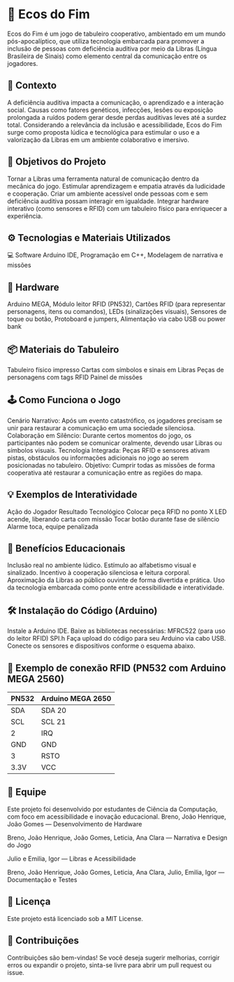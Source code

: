 # 🧩 Ecos do Fim
Ecos do Fim é um jogo de tabuleiro cooperativo, ambientado em um mundo pós-apocalíptico, que utiliza tecnologia embarcada para promover a inclusão de pessoas com deficiência auditiva por meio da Libras (Língua Brasileira de Sinais) como elemento central da comunicação entre os jogadores.

## 📘 Contexto
A deficiência auditiva impacta a comunicação, o aprendizado e a interação social. Causas como fatores genéticos, infecções, lesões ou exposição prolongada a ruídos podem gerar desde perdas auditivas leves até a surdez total. Considerando a relevância da inclusão e acessibilidade, Ecos do Fim surge como proposta lúdica e tecnológica para estimular o uso e a valorização da Libras em um ambiente colaborativo e imersivo.

## 🎯 Objetivos do Projeto
Tornar a Libras uma ferramenta natural de comunicação dentro da mecânica do jogo.
Estimular aprendizagem e empatia através da ludicidade e cooperação.
Criar um ambiente acessível onde pessoas com e sem deficiência auditiva possam interagir em igualdade.
Integrar hardware interativo (como sensores e RFID) com um tabuleiro físico para enriquecer a experiência.
## ⚙️ Tecnologias e Materiais Utilizados
💻 Software
Arduino IDE,
Programação em C++,
Modelagem de narrativa e missões
## 🔌 Hardware
Arduino MEGA,
Módulo leitor RFID (PN532),
Cartões RFID (para representar personagens, itens ou comandos),
LEDs (sinalizações visuais),
Sensores de toque ou botão,
Protoboard e jumpers,
Alimentação via cabo USB ou power bank
## 📦 Materiais do Tabuleiro
Tabuleiro físico impresso
Cartas com símbolos e sinais em Libras
Peças de personagens com tags RFID
Painel de missões
## 🕹️ Como Funciona o Jogo
Cenário Narrativo: Após um evento catastrófico, os jogadores precisam se unir para restaurar a comunicação em uma sociedade silenciosa.
Colaboração em Silêncio: Durante certos momentos do jogo, os participantes não podem se comunicar oralmente, devendo usar Libras ou símbolos visuais.
Tecnologia Integrada: Peças RFID e sensores ativam pistas, obstáculos ou informações adicionais no jogo ao serem posicionadas no tabuleiro.
Objetivo: Cumprir todas as missões de forma cooperativa até restaurar a comunicação entre as regiões do mapa.
## 💡 Exemplos de Interatividade
Ação do Jogador	Resultado Tecnológico
Colocar peça RFID no ponto X	LED acende, liberando carta com missão
Tocar botão durante fase de silêncio	Alarme toca, equipe penalizada
## 🧠 Benefícios Educacionais
Inclusão real no ambiente lúdico.
Estímulo ao alfabetismo visual e sinalizado.
Incentivo à cooperação silenciosa e leitura corporal.
Aproximação da Libras ao público ouvinte de forma divertida e prática.
Uso da tecnologia embarcada como ponte entre acessibilidade e interatividade.
## 🛠️ Instalação do Código (Arduino)
Instale a Arduino IDE.
Baixe as bibliotecas necessárias:
MFRC522 (para uso do leitor RFID)
SPI.h
Faça upload do código para seu Arduino via cabo USB.
Conecte os sensores e dispositivos conforme o esquema abaixo.
## 🔌 Exemplo de conexão RFID (PN532 com Arduino MEGA 2560)
|PN532|	Arduino MEGA 2650|
|-----|-----------------|
|SDA	|SDA 20|
|SCL	|SCL 21|
|2	|IRQ|
|GND|	GND|
|3	|RSTO|
|3.3V|	VCC|
## 👥 Equipe
Este projeto foi desenvolvido por estudantes de Ciência da Computação, com foco em acessibilidade e inovação educacional.
Breno, João Henrique, João Gomes — Desenvolvimento de Hardware

Breno, João Henrique, João Gomes, Leticia, Ana Clara — Narrativa e Design do Jogo

Julio e Emilia, Igor — Libras e Acessibilidade 

Breno, João Henrique, João Gomes, Leticia, Ana Clara, Julio, Emilia, Igor — Documentação e Testes
## 📜 Licença
Este projeto está licenciado sob a MIT License.

## 🤝 Contribuições
Contribuições são bem-vindas! Se você deseja sugerir melhorias, corrigir erros ou expandir o projeto, sinta-se livre para abrir um pull request ou issue.
